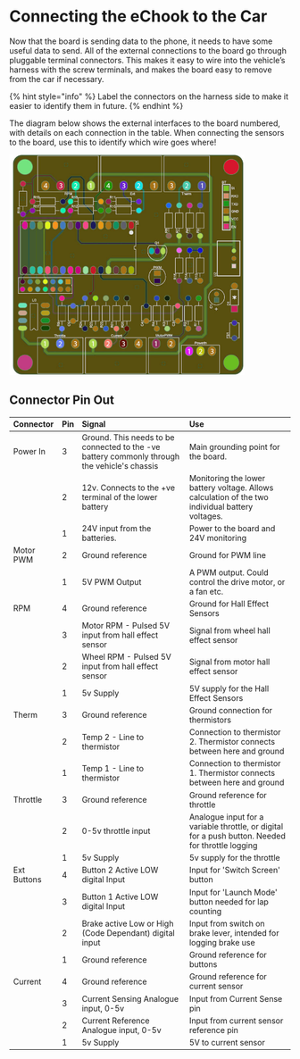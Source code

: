 # Connecting the eChook to the Car

Now that the board is sending data to the phone, it needs to have some useful data to send. All of the external connections to the board go through pluggable terminal connectors. This makes it easy to wire into the vehicle’s harness with the screw terminals, and makes the board easy to remove from the car if necessary.

{% hint style="info" %}
 Label the connectors on the harness side to make it easier to identify them in future.
{% endhint %}

The diagram below shows the external interfaces to the board numbered, with details on each connection in the table. When connecting the sensors to the board, use this to identify which wire goes where!

![](../.gitbook/assets/screenshot-from-2017-11-29-21-52-27.png)

## Connector Pin Out

| Connector | Pin | Signal | Use |
| :--- | :--- | :--- | :--- |
| Power In | 3 | Ground. This needs to be connected to the -ve battery commonly through the vehicle's chassis | Main grounding point for the board. |
|  | 2 | 12v. Connects to the +ve terminal of the lower battery | Monitoring the lower battery voltage. Allows calculation of the two individual battery voltages. |
|  | 1 | 24V input from the batteries. | Power to the board and 24V monitoring |
| Motor PWM | 2 | Ground reference | Ground for PWM line |
|  | 1 | 5V PWM Output | A PWM output. Could control the drive motor, or a fan etc. |
| RPM | 4 | Ground reference | Ground for Hall Effect Sensors |
|  | 3 | Motor RPM - Pulsed 5V input from hall effect sensor | Signal from wheel hall effect sensor |
|  | 2 | Wheel RPM - Pulsed 5V input from hall effect sensor | Signal from motor hall effect sensor |
|  | 1 | 5v Supply | 5V supply for the Hall Effect Sensors |
| Therm | 3 | Ground reference | Ground connection for thermistors |
|  | 2 | Temp 2 - Line to thermistor | Connection to thermistor 2. Thermistor connects between here and ground |
|  | 1 | Temp 1 - Line to thermistor | Connection to thermistor 1. Thermistor connects between here and ground |
| Throttle | 3 | Ground reference | Ground reference for throttle |
|  | 2 | 0-5v throttle input | Analogue input for a variable throttle, or digital for a push button. Needed for throttle logging |
|  | 1 | 5v Supply | 5v supply for the throttle |
| Ext Buttons | 4 | Button 2 Active LOW digital Input | Input for 'Switch Screen' button |
|  | 3 | Button 1 Active LOW digital Input | Input for 'Launch Mode' button needed for lap counting |
|  | 2 | Brake active Low or High \(Code Dependant\) digital input | Input from switch on brake lever, intended for logging brake use |
|  | 1 | Ground reference | Ground reference for buttons |
| Current | 4 | Ground reference | Ground reference for current sensor |
|  | 3 | Current Sensing Analogue input, 0-5v | Input from Current Sense pin |
|  | 2 | Current Reference Analogue input, 0-5v | Input from current sensor reference pin |
|  | 1 | 5v Supply | 5V to current sensor |

